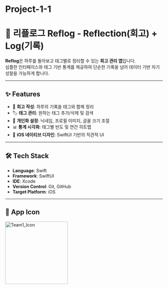 # Project-1-1

# 📒 리플로그 Reflog - Reflection(회고) + Log(기록)

**Reflog**은 하루를 돌아보고 태그별로 정리할 수 있는 **회고 관리 앱**입니다.  
심플한 인터페이스와 태그 기반 통계를 제공하여 단순한 기록을 넘어 데이터 기반 자기 성찰을 가능하게 합니다.

---

## ✨ Features
- 📝 **회고 작성**: 하루의 기록을 태그와 함께 정리
- 🏷 **태그 관리**: 원하는 태그 추가/삭제 및 검색
- 👤 **개인화 설정**: 닉네임, 프로필 이미지, 글꼴 크기 조절
- 📊 **통계 시각화**: 태그별 빈도 및 연간 히트맵
- 🎨 **iOS 네이티브 디자인**: SwiftUI 기반의 직관적 UI

---

## 🛠 Tech Stack
- **Language**: Swift
- **Framework**: SwiftUI
- **IDE**: Xcode
- **Version Control**: Git, GitHub
- **Target Platform**: iOS

---

## 📱 App Icon
<img width="200" height="200" alt="Team1_Icon" src="https://github.com/user-attachments/assets/c80e9f29-4b4e-473b-93e0-e5fd57030a55" />
